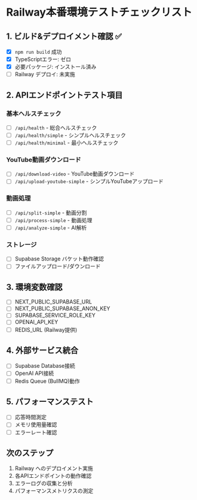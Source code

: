 # Railway本番環境テストチェックリスト

## 1. ビルド&デプロイメント確認 ✅
- [x] `npm run build` 成功
- [x] TypeScriptエラー: ゼロ
- [x] 必要パッケージ: インストール済み
- [ ] Railway デプロイ: 未実施

## 2. APIエンドポイントテスト項目

### 基本ヘルスチェック
- [ ] `/api/health` - 総合ヘルスチェック
- [ ] `/api/health/simple` - シンプルヘルスチェック
- [ ] `/api/health/minimal` - 最小ヘルスチェック

### YouTube動画ダウンロード
- [ ] `/api/download-video` - YouTube動画ダウンロード
- [ ] `/api/upload-youtube-simple` - シンプルYouTubeアップロード

### 動画処理
- [ ] `/api/split-simple` - 動画分割
- [ ] `/api/process-simple` - 動画処理
- [ ] `/api/analyze-simple` - AI解析

### ストレージ
- [ ] Supabase Storage バケット動作確認
- [ ] ファイルアップロード/ダウンロード

## 3. 環境変数確認
- [ ] NEXT_PUBLIC_SUPABASE_URL
- [ ] NEXT_PUBLIC_SUPABASE_ANON_KEY
- [ ] SUPABASE_SERVICE_ROLE_KEY
- [ ] OPENAI_API_KEY
- [ ] REDIS_URL (Railway提供)

## 4. 外部サービス統合
- [ ] Supabase Database接続
- [ ] OpenAI API接続
- [ ] Redis Queue (BullMQ)動作

## 5. パフォーマンステスト
- [ ] 応答時間測定
- [ ] メモリ使用量確認
- [ ] エラーレート確認

## 次のステップ
1. Railway へのデプロイメント実施
2. 各APIエンドポイントの動作確認
3. エラーログの収集と分析
4. パフォーマンスメトリクスの測定